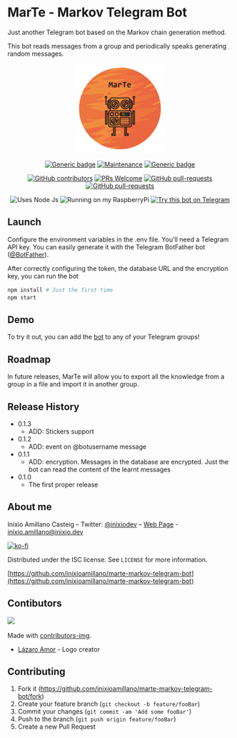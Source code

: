 # MarTe - Markov Telegram Bot
Just another Telegram bot based on the Markov chain generation method.

This bot reads messages from a group and periodically speaks generating random messages.

<div align="center">
    <img src="README/MarTe.png" alt="drawing" width="200" allign="center"/>
</div>

<div>
</div>
<div align="center">

[![Generic badge](https://img.shields.io/badge/Version-0.1.2-green.svg)]()
[![Maintenance](https://img.shields.io/badge/Maintained%3F-Yes-green.svg)](https://github.com/inixioamillano/marte-markov-telegram-bot/graphs/commit-activity)
[![Generic badge](https://img.shields.io/badge/BotUp-Yes-green.svg)](https://telegram.me/iammartebot/)

</div>

<div align="center">

[![GitHub contributors](https://img.shields.io/github/contributors/inixioamillano/marte-markov-telegram-bot.svg)](https://github.com/inixioamillano/marte-markov-telegram-bot/graphs/contributors/)
[![PRs Welcome](https://img.shields.io/badge/PRs-welcome-brightgreen.svg?style=flat-square)](https://github.com/inixioamillano/marte-markov-telegram-bot/pulls)
[![GitHub pull-requests](https://img.shields.io/github/issues-pr/inixioamillano/marte-markov-telegram-bot.svg)](https://GitHub.com/inixioamillano/marte-markov-telegram-bot/pull/)
[![GitHub pull-requests](https://img.shields.io/github/issues-pr-closed/inixioamillano/marte-markov-telegram-bot.svg)](https://GitHub.com/inixioamillano/marte-markov-telegram-bot/pull/)
</div>


<div align="center">

![Uses Node Js](https://img.shields.io/badge/node.js%20-%2343853D.svg?&label=Uses&style=for-the-badge&logo=node.js)
![Running on my RaspberryPi](https://img.shields.io/badge/-Raspberry%20Pi-C51A4A?style=for-the-badge&logo=Raspberry-Pi&label=Running%20on%20my)
[![Try this bot on Telegram](https://img.shields.io/badge/Telegram-2CA5E0?style=for-the-badge&logo=telegram&logoColor=white&label=Try%20this%20bot%20on)](https://t.me/IamMarTeBot)

</div>

## Launch

Configure the environment variables in the .env file. You'll need a Telegram API key. You can easily generate it with the Telegram BotFather bot ([@BotFather](https://t.me/BotFather)).

After correctly configuring the token, the database URL and the encryption key, you can run the bot 

```sh
npm install # Just the first time
npm start
```

## Demo

To try it out, you can add the [bot](https://telegram.me/iammartebot) to any of your Telegram groups!

## Roadmap

In future releases, MarTe will allow you to export all the knowledge from a group in a file and import it in another group.

## Release History
* 0.1.3
    * ADD: Stickers support
* 0.1.2
    * ADD: event on @botusername message
* 0.1.1
    * ADD: encryption. Messages in the database are encrypted. Just the bot can read the content of the learnt messages
* 0.1.0
    * The first proper release

## About me

Inixio Amillano Casteig – Twitter: [@inixiodev](https://twitter.com/inixiodev) – [Web Page](https://www.inixio.dev) - inixio.amillano@inixio.dev

[![ko-fi](https://ko-fi.com/img/githubbutton_sm.svg)](https://ko-fi.com/V7V43E9M0)

Distributed under the ISC license. See ``LICENSE`` for more information.

[https://github.com/inixioamillano/marte-markov-telegram-bot](https://github.com/inixioamillano/marte-markov-telegram-bot)

## Contibutors

<a href="https://github.com/inixioamillano/marte-markov-telegram-bot/graphs/contributors">
  <img src="https://contrib.rocks/image?repo=inixioamillano/marte-markov-telegram-bot" />
</a>

Made with [contributors-img](https://contrib.rocks).

* [Lázaro Amor](https://github.com/lazaropower) - Logo creator

## Contributing

1. Fork it (<https://github.com/inixioamillano/marte-markov-telegram-bot/fork>)
2. Create your feature branch (`git checkout -b feature/fooBar`)
3. Commit your changes (`git commit -am 'Add some fooBar'`)
4. Push to the branch (`git push origin feature/fooBar`)
5. Create a new Pull Request
